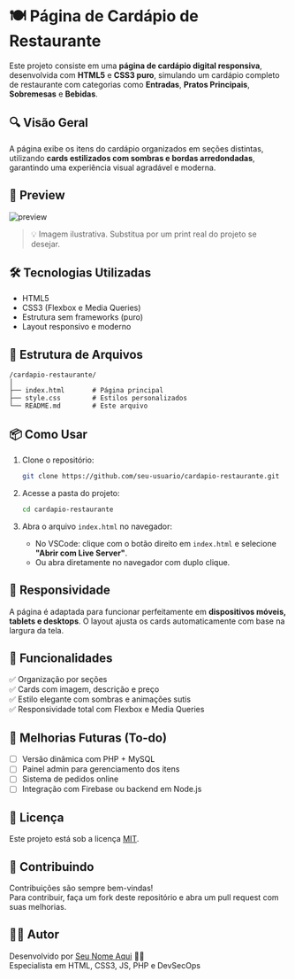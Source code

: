 # 🍽️ Página de Cardápio de Restaurante

Este projeto consiste em uma **página de cardápio digital responsiva**, desenvolvida com **HTML5** e **CSS3 puro**, simulando um cardápio completo de restaurante com categorias como **Entradas**, **Pratos Principais**, **Sobremesas** e **Bebidas**.

## 🔍 Visão Geral

A página exibe os itens do cardápio organizados em seções distintas, utilizando **cards estilizados com sombras e bordas arredondadas**, garantindo uma experiência visual agradável e moderna.

## 📸 Preview

![preview](https://via.placeholder.com/1000x600.png?text=Prévia+do+Cardápio)

> 💡 Imagem ilustrativa. Substitua por um print real do projeto se desejar.

## 🛠️ Tecnologias Utilizadas

- HTML5
- CSS3 (Flexbox e Media Queries)
- Estrutura sem frameworks (puro)
- Layout responsivo e moderno

## 📁 Estrutura de Arquivos

```
/cardapio-restaurante/
│
├── index.html       # Página principal
├── style.css        # Estilos personalizados
└── README.md        # Este arquivo
```

## 📦 Como Usar

1. Clone o repositório:
   ```bash
   git clone https://github.com/seu-usuario/cardapio-restaurante.git
   ```

2. Acesse a pasta do projeto:
   ```bash
   cd cardapio-restaurante
   ```

3. Abra o arquivo `index.html` no navegador:
   - No VSCode: clique com o botão direito em `index.html` e selecione **"Abrir com Live Server"**.
   - Ou abra diretamente no navegador com duplo clique.

## 📱 Responsividade

A página é adaptada para funcionar perfeitamente em **dispositivos móveis, tablets e desktops**. O layout ajusta os cards automaticamente com base na largura da tela.

## 🎯 Funcionalidades

✅ Organização por seções  
✅ Cards com imagem, descrição e preço  
✅ Estilo elegante com sombras e animações sutis  
✅ Responsividade total com Flexbox e Media Queries  

## 🚀 Melhorias Futuras (To-do)

- [ ] Versão dinâmica com PHP + MySQL  
- [ ] Painel admin para gerenciamento dos itens  
- [ ] Sistema de pedidos online  
- [ ] Integração com Firebase ou backend em Node.js

## 📄 Licença

Este projeto está sob a licença [MIT](LICENSE).

## 🤝 Contribuindo

Contribuições são sempre bem-vindas!  
Para contribuir, faça um fork deste repositório e abra um pull request com suas melhorias.

## 👨‍💻 Autor

Desenvolvido por [Seu Nome Aqui](https://github.com/seu-usuario) 🧑‍💻  
Especialista em HTML, CSS3, JS, PHP e DevSecOps
